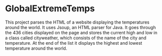 # GlobalExtremeTemps
This project parses the HTML of a website displaying the temperatures around the world. It uses Jsoup, an HTML parser for Java. It goes through the 436 cities displayed on the page and stores the current high and low in a class called cityweather, which consists of the name of the city and temperature. At the end of the list it displays the highest and lowest temperature around the world.

